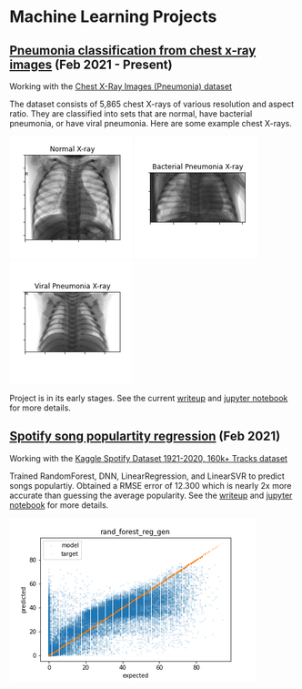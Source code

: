 # Machine Learning Projects

## [Pneumonia classification from chest x-ray images](pneumonia_xray_image) (Feb 2021 - Present)
Working with the [Chest X-Ray Images (Pneumonia) dataset](https://www.kaggle.com/paultimothymooney/chest-xray-pneumonia)

The dataset consists of 5,865 chest X-rays of various resolution and aspect ratio. They are classified into sets that are normal, have bacterial pneumonia, or have viral pneumonia. Here are some example chest X-rays.

![alt text](pneumonia_xray_image/normal.png)
![alt text](pneumonia_xray_image/bacteria.png)
![alt text](pneumonia_xray_image/virus.png)

Project is in its early stages. See the current [writeup](pneumonia_xray_image/README.md) and [jupyter notebook](pneumonia_xray_image/pneumonia_data_exp_and_model_training.ipynb) for more details.

## [Spotify song populartity regression](spotify_dataset) (Feb 2021)
Working with the [Kaggle Spotify Dataset 1921-2020, 160k+ Tracks dataset](https://www.kaggle.com/yamaerenay/spotify-dataset-19212020-160k-tracks)

Trained RandomForest, DNN, LinearRegression, and LinearSVR to predict songs populartiy. Obtained a RMSE error of 12.300 which is nearly 2x more accurate than guessing the average popularity.
See the [writeup](spotify_dataset/README.md) and [jupyter notebook](spotify_dataset/Data-exploration-and-regression.ipynb) for more details.

![alt text](spotify_dataset/rand_forest_reg_gen.png)
